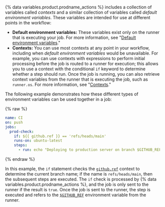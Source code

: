 {% data variables.product.prodname_actions %} includes a collection of variables called _contexts_ and a similar collection of variables called _default environment variables_. These variables are intended for use at different points in the workflow:

- **Default environment variables:** These variables exist only on the runner that is executing your job. For more information, see "[Default environment variables](/actions/reference/environment-variables#default-environment-variables)."
- **Contexts:** You can use most contexts at any point in your workflow, including when _default environment variables_ would be unavailable. For example, you can use contexts with expressions to perform initial processing before the job is routed to a runner for execution; this allows you to use a context with the conditional `if` keyword to determine whether a step should run. Once the job is running, you can also retrieve context variables from the runner that is executing the job, such as `runner.os`. For more information, see "[Contexts](/actions/reference/context-and-expression-syntax-for-github-actions#contexts)."

The following example demonstrates how these different types of environment variables can be used together in a job:

{% raw %}
```yaml
name: CI
on: push
jobs:
  prod-check:
    if: ${{ github.ref }} == 'refs/heads/main'
    runs-on: ubuntu-latest
    steps:
      - run: echo "Deploying to production server on branch $GITHUB_REF"
```
{% endraw %}

In this example, the `if` statement checks the [`github.ref`](/actions/reference/context-and-expression-syntax-for-github-actions#github-context) context to determine the current branch name; if the name is `refs/heads/main`, then the subsequent steps are executed. The `if` check is processed by {% data variables.product.prodname_actions %}, and the job is only sent to the runner if the result is `true`. Once the job is sent to the runner, the step is executed and refers to the [`$GITHUB_REF`](/actions/reference/environment-variables#default-environment-variables) environment variable from the runner.
